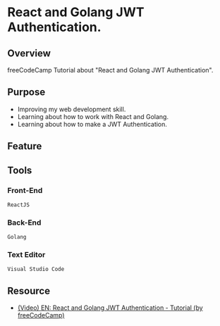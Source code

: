 # React and Golang JWT Authentication. 
## Overview 
freeCodeCamp Tutorial about "React and Golang JWT Authentication". 

## Purpose 
- Improving my web development skill. 
- Learning about how to work with React and Golang. 
- Learning about how to make a JWT Authentication.  

## Feature 

## Tools 
### Front-End 
	ReactJS 
### Back-End 
	Golang 
### Text Editor 
	Visual Studio Code 

## Resource 
- [(Video) EN: React and Golang JWT Authentication - Tutorial (by freeCodeCamp)](https://www.youtube.com/watch?v=d4Y2DkKbxM0) 